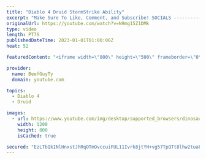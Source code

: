 ```yaml
---
title: "Diablo 4 Druid StormStrike Ability"
excerpt: "Make Sure To Like, Comment, and Subscribe! SOCIALS ---------------------------------------------- Join Our ..."
originalUrl: https://youtube.com/watch?v=N9mg15Z1DMk
type: video
length: PT7S
publishedDateTime: 2023-01-01T01:00:06Z
heat: 52

featuredContent: "<iframe width=\"800\" height=\"500\" frameborder=\"0\" src=\"https://www.youtube.com/embed/N9mg15Z1DMk\" allow=\"accelerometer; autoplay; encrypted-media; gyroscope; picture-in-picture\" allowfullscreen></iframe>"

provider:
  name: BeefGuyTy
  domain: youtube.com

topics:
  - Diablo 4
  - Druid

images:
  - url: https://www.youtube.com/img/desktop/supported_browsers/dinosaur.png
    width: 1200
    height: 800
    isCached: true

secured: "EzLTbQkINlHnxstJhRqOTmOvccuiFUL11Ivrk8jtYH+vg57TpQTt8lhw2tuaFJqEg0Mlrb5qrm7L7ZAVZbXjrJrmB00A6JK5UwfiSbXOosekgiYGRFHhdcytkKBE2C/PZw+H6hI3k09IQCZQVU1dkfKNkjbAIDbeMcdx0BFVrUo1D21HcIZK3a56uHZaMvga1g5AJPdammS+Gabd72Wx/k6fEg/8ygScqBRKz0UCFqg2rdbJV7+AipuWCSqjo1dKTDhChg55unA61DuzoKV6QYHaQyjQy9vmYwVeQaTk6UiSEATTl4qw1RlAi8//OOCCuy50LoaWqiYtJRVpa644bhzafncAP3lFN7bZ8zmPjd+JI1sXPJqYJhJ9xamFuTGTNJLj/H62xyhEmbsjBRnENyX9VvoqVmp9QnYcacANIoc=;AkeeQbytMiY0bgb8oIZUag=="
---
```



